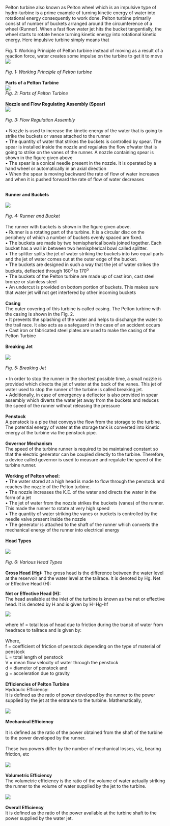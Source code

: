 Pelton turbine also known as Pelton wheel which is an impulsive type of hydro-turbine is a prime example of turning kinetic energy of water into rotational energy consequently to work done. Pelton turbine primarily consist of number of buckets arranged around the circumference of a wheel (Runner).  When a fast flow water jet hits the bucket tangentially, the wheel starts to rotate hence turning kinetic energy into rotational kinetic energy. Here impulsive turbine simply means that <br><br>          Fig. 1: Working Principle of Pelton turbine instead of moving as a result of a reaction force, water creates some impulse on the turbine to get it to move<br>
<img src="images/fig1.png"><br><br>
<i>Fig. 1: Working Principle of Pelton turbine</i><br><br> 
<b>Parts of a Pelton Turbine</b><br>
<img src="images/fig2.png"><br>
<i>Fig. 2: Parts of Pelton Turbine</i><br><br>
<b>Nozzle and Flow Regulating Assembly (Spear)</b><br>
<img src="images/fig3.png"><br><br>
<i>Fig. 3: Flow Regulation Assembly</i><br><br>
•	Nozzle is used to increase the kinetic energy of the water that is going to strike the buckets or vanes attached to the runner<br>
•	The quantity of water that strikes the buckets is controlled by spear. The spear is installed inside the nozzle and regulates the flow ofwater that is going to strike on the vanes of the runner. A nozzle containing spear is shown in the figure given above<br>
•	The spear is a conical needle present in the nozzle. It is operated by a hand wheel or automatically in an axial direction<br>
•	When the spear is moving backward the rate of flow of water increases and when it is pushed forward the rate of flow of water decreases<br><br>

<b>Runner and Buckets</b><br><br>
<img src="images/fig4.png"><br><br>
 <i>Fig. 4: Runner and Bucket</i><br><br>
The runner with buckets is shown in the figure given above.<br>
•	Runner is a rotating part of the turbine. It is a circular disc on the periphery of which a number of buckets evenly spaced are fixed.<br>
•	The buckets are made by two hemispherical bowls joined together. Each bucket has a wall in between two hemispherical bowl called splitter.<br>
•	The splitter splits the jet of water striking the buckets into two equal parts and the jet of water comes out at the outer edge of the bucket.<br>
•	The buckets are designed in such a way that the jet of water strikes the buckets, deflected through 160<sup>o</sup> to 170<sup>o</sup><br>
•	The buckets of the Pelton turbine are made up of cast iron, cast steel bronze or stainless steel<br>
•	An undercut is provided on bottom portion of buckets. This makes sure that water jet will not get interfered by other incoming buckets<br><br>
<b>Casing</b><br>
The outer covering of this turbine is called casing. The Pelton turbine with the casing is shown in the Fig. 2.<br>
•	It prevents the splashing of the water and helps to discharge the water to the trail race. It also acts as a safeguard in the case of an accident occurs<br>
•	Cast iron or fabricated steel plates are used to make the casing of the Pelton Turbine<br><br>
<b>Breaking Jet</b><br><br>
<img src="images/fig5.png"><br><br>
 <i>Fig. 5: Breaking Jet</i><br><br>
•	In order to stop the runner in the shortest possible time, a small nozzle is provided which directs the jet of water at the back of the vanes. This jet of water used to stop the runner of the turbine is called breaking jet.<br>
•	Additionally, in case of emergency a deflector is also provided in spear assembly which diverts the water jet away from the buckets and reduces the speed of the runner without releasing the pressure<br><br>
<b>Penstock</b><br>
A penstock is a pipe that conveys the flow from the storage to the turbine. The potential energy of water at the storage tank is converted into kinetic energy at the turbine via the penstock pipe.<br><br>
<b>Governor Mechanism</b><br>
The speed of the turbine runner is required to be maintained constant so that the electric generator can be coupled directly to the turbine. Therefore, a device called governor is used to measure and regulate the speed of the turbine runner.<br><br>
<b>Working of Pelton wheel:</b><br>
•	The water stored at a high head is made to flow through the penstock and reaches the nozzle of the Pelton turbine.<br>
•	The nozzle increases the K.E. of the water and directs the water in the form of a jet<br>
•	The jet of water from the nozzle strikes the buckets (vanes) of the runner. This made the runner to rotate at very high speed<br>
•	The quantity of water striking the vanes or buckets is controlled by the needle valve present inside the nozzle<br>
•	The generator is attached to the shaft of the runner which converts the mechanical energy of the runner into electrical energy<br><br>
<b>Head Types</b><br><br>
<img src="images/fig6.png"><br><br>
 <i>Fig. 6: Various Head Types</i><br><br>
<b>Gross Head (Hg):</b>
The gross head is the difference between the water level at the reservoir and the water level at the tailrace. It is denoted by Hg.
Net or Effective Head (H):<br>

<b>Net or Effective Head (H):</b><br>
The head available at the inlet of the turbine is known as the net or effective head. It is denoted by H and is given by H=Hg-hf   

<img src="images/hf_formula.png"><br><br>
where hf = total loss of head due to friction during the transit of water from headrace to tailrace and is given by:<br><br>
Where,<br>
 f = coefficient of friction of penstock depending on the type of material of penstock<br>
 L = total length of penstock<br>
 V = mean flow velocity of water through the penstock<br>
 d = diameter of penstock and<br>
 g = acceleration due to gravity<br><br>
 <b>Efficiencies of Pelton Turbine</b><br>
 Hydraulic Efficiency:<br>
 It is defined as the ratio of power developed by the runner to the power supplied by the jet at the entrance to the turbine. Mathematically,<br><br>
 <img src="images/fig6.png"><br><br>
 <b>Mechanical Efficiency</b><br><br>
 It is defined as the ratio of the power obtained from the shaft of the turbine to the power developed by the runner.<br><br>
 These two powers differ by the number of mechanical losses, viz, bearing friction, etc<br><br>
 <img src="images/formula3.png"><br><br>
 <b>Volumetric Efficiency</b><br>
 The volumetric efficiency is the ratio of the volume of water actually striking the runner to the volume of water supplied by the jet to the turbine.<br><br>
 <img src="images/formula4.png"><br><br>
 <b>Overall Efficiency</b><br>
 It is defined as the ratio of the power available at the turbine shaft to the power supplied by the water jet.
 









